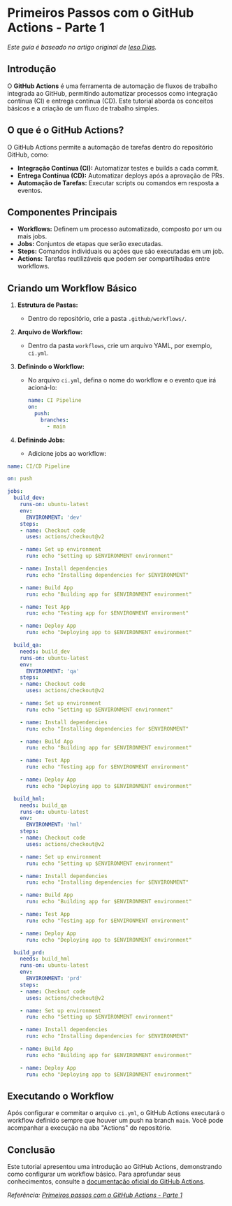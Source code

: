 # Primeiros Passos com o GitHub Actions - Parte 1

*Este guia é baseado no artigo original de [Ieso Dias](https://www.iesodias.com/post/primeiros-passos-com-o-github-actions-parte-1).*

## Introdução

O **GitHub Actions** é uma ferramenta de automação de fluxos de trabalho integrada ao GitHub, permitindo automatizar processos como integração contínua (CI) e entrega contínua (CD). Este tutorial aborda os conceitos básicos e a criação de um fluxo de trabalho simples.

## O que é o GitHub Actions?

O GitHub Actions permite a automação de tarefas dentro do repositório GitHub, como:

- **Integração Contínua (CI):** Automatizar testes e builds a cada commit.
- **Entrega Contínua (CD):** Automatizar deploys após a aprovação de PRs.
- **Automação de Tarefas:** Executar scripts ou comandos em resposta a eventos.

## Componentes Principais

- **Workflows:** Definem um processo automatizado, composto por um ou mais jobs.
- **Jobs:** Conjuntos de etapas que serão executadas.
- **Steps:** Comandos individuais ou ações que são executadas em um job.
- **Actions:** Tarefas reutilizáveis que podem ser compartilhadas entre workflows.

## Criando um Workflow Básico

1. **Estrutura de Pastas:**
   - Dentro do repositório, crie a pasta `.github/workflows/`.

2. **Arquivo de Workflow:**
   - Dentro da pasta `workflows`, crie um arquivo YAML, por exemplo, `ci.yml`.

3. **Definindo o Workflow:**
   - No arquivo `ci.yml`, defina o nome do workflow e o evento que irá acioná-lo:

     ```yaml
     name: CI Pipeline
     on:
       push:
         branches:
           - main
     ```

4. **Definindo Jobs:**
   - Adicione jobs ao workflow:

```yaml
name: CI/CD Pipeline

on: push

jobs:
  build_dev:
    runs-on: ubuntu-latest
    env:
      ENVIRONMENT: 'dev'
    steps:
    - name: Checkout code
      uses: actions/checkout@v2

    - name: Set up environment
      run: echo "Setting up $ENVIRONMENT environment"

    - name: Install dependencies
      run: echo "Installing dependencies for $ENVIRONMENT"

    - name: Build App
      run: echo "Building app for $ENVIRONMENT environment"

    - name: Test App
      run: echo "Testing app for $ENVIRONMENT environment"

    - name: Deploy App
      run: echo "Deploying app to $ENVIRONMENT environment"

  build_qa:
    needs: build_dev
    runs-on: ubuntu-latest
    env:
      ENVIRONMENT: 'qa'
    steps:
    - name: Checkout code
      uses: actions/checkout@v2

    - name: Set up environment
      run: echo "Setting up $ENVIRONMENT environment"

    - name: Install dependencies
      run: echo "Installing dependencies for $ENVIRONMENT"

    - name: Build App
      run: echo "Building app for $ENVIRONMENT environment"

    - name: Test App
      run: echo "Testing app for $ENVIRONMENT environment"

    - name: Deploy App
      run: echo "Deploying app to $ENVIRONMENT environment"

  build_hml:
    needs: build_qa
    runs-on: ubuntu-latest
    env:
      ENVIRONMENT: 'hml'
    steps:
    - name: Checkout code
      uses: actions/checkout@v2

    - name: Set up environment
      run: echo "Setting up $ENVIRONMENT environment"

    - name: Install dependencies
      run: echo "Installing dependencies for $ENVIRONMENT"

    - name: Build App
      run: echo "Building app for $ENVIRONMENT environment"

    - name: Test App
      run: echo "Testing app for $ENVIRONMENT environment"

    - name: Deploy App
      run: echo "Deploying app to $ENVIRONMENT environment"

  build_prd:
    needs: build_hml
    runs-on: ubuntu-latest
    env:
      ENVIRONMENT: 'prd'
    steps:
    - name: Checkout code
      uses: actions/checkout@v2

    - name: Set up environment
      run: echo "Setting up $ENVIRONMENT environment"

    - name: Install dependencies
      run: echo "Installing dependencies for $ENVIRONMENT"

    - name: Build App
      run: echo "Building app for $ENVIRONMENT environment"

    - name: Deploy App
      run: echo "Deploying app to $ENVIRONMENT environment"

```

## Executando o Workflow

Após configurar e commitar o arquivo `ci.yml`, o GitHub Actions executará o workflow definido sempre que houver um push na branch `main`. Você pode acompanhar a execução na aba "Actions" do repositório.

## Conclusão

Este tutorial apresentou uma introdução ao GitHub Actions, demonstrando como configurar um workflow básico. Para aprofundar seus conhecimentos, consulte a [documentação oficial do GitHub Actions](https://docs.github.com/pt/actions).

*Referência: [Primeiros passos com o GitHub Actions - Parte 1](https://www.iesodias.com/post/primeiros-passos-com-o-github-actions-parte-1)*
